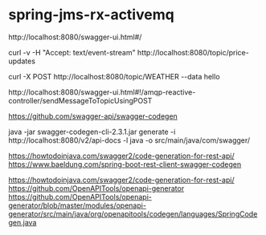 # spring-jms-rx-activemq


http://localhost:8080/swagger-ui.html#/

curl -v -H "Accept: text/event-stream" http://localhost:8080/topic/price-updates

curl -X POST http://localhost:8080/topic/WEATHER --data hello

http://localhost:8080/swagger-ui.html#!/amqp-reactive-controller/sendMessageToTopicUsingPOST

https://github.com/swagger-api/swagger-codegen

java -jar swagger-codegen-cli-2.3.1.jar generate -i http://localhost:8080/v2/api-docs -l java -o src/main/java/com/swagger/


https://howtodoinjava.com/swagger2/code-generation-for-rest-api/
https://www.baeldung.com/spring-boot-rest-client-swagger-codegen

https://howtodoinjava.com/swagger2/code-generation-for-rest-api/
https://github.com/OpenAPITools/openapi-generator
https://github.com/OpenAPITools/openapi-generator/blob/master/modules/openapi-generator/src/main/java/org/openapitools/codegen/languages/SpringCodegen.java


